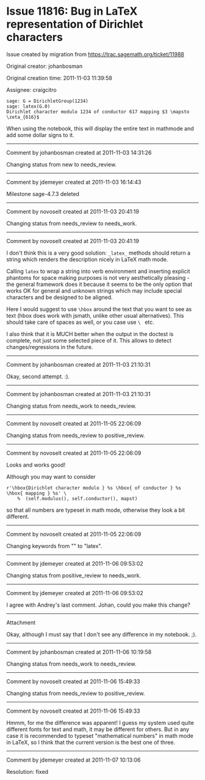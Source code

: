 # Issue 11816: Bug in LaTeX representation of Dirichlet characters

Issue created by migration from https://trac.sagemath.org/ticket/11988

Original creator: johanbosman

Original creation time: 2011-11-03 11:39:58

Assignee: craigcitro


```
sage: G = DirichletGroup(1234)
sage: latex(G.0)
Dirichlet character modulo 1234 of conductor 617 mapping $3 \mapsto \zeta_{616}$
```

When using the notebook, this will display the entire text in mathmode and add some dollar signs to it.


---

Comment by johanbosman created at 2011-11-03 14:31:26

Changing status from new to needs_review.


---

Comment by jdemeyer created at 2011-11-03 16:14:43

Milestone sage-4.7.3 deleted


---

Comment by novoselt created at 2011-11-03 20:41:19

Changing status from needs_review to needs_work.


---

Comment by novoselt created at 2011-11-03 20:41:19

I don't think this is a very good solution: `_latex_` methods should return a string which renders the description nicely in LaTeX math mode.

Calling `latex` to wrap a string into verb environment and inserting explicit phantoms for space making purposes is not very aesthetically pleasing - the general framework does it because it seems to be the only option that works OK for general and unknown strings which may include special characters and be designed to be aligned.

Here I would suggest to use `\hbox` around the text that you want to see as text (hbox does work with jsmath, unlike other usual alternatives). This should take care of spaces as well, or you case use `\ ` etc.

I also think that it is MUCH better when the output in the doctest is complete, not just some selected piece of it. This allows to detect changes/regressions in the future.


---

Comment by johanbosman created at 2011-11-03 21:10:31

Okay, second attempt. :).


---

Comment by johanbosman created at 2011-11-03 21:10:31

Changing status from needs_work to needs_review.


---

Comment by novoselt created at 2011-11-05 22:06:09

Changing status from needs_review to positive_review.


---

Comment by novoselt created at 2011-11-05 22:06:09

Looks and works good!

Although you may want to consider

```
r'\hbox{Dirichlet character modulo } %s \hbox{ of conductor } %s \hbox{ mapping } %s' \
    %  (self.modulus(), self.conductor(), mapst)
```

so that all numbers are typeset in math mode, otherwise they look a bit different.


---

Comment by novoselt created at 2011-11-05 22:06:09

Changing keywords from "" to "latex".


---

Comment by jdemeyer created at 2011-11-06 09:53:02

Changing status from positive_review to needs_work.


---

Comment by jdemeyer created at 2011-11-06 09:53:02

I agree with Andrey's last comment.  Johan, could you make this change?


---

Attachment

Okay, although I must say that I don't see any difference in my notebook. ;).


---

Comment by johanbosman created at 2011-11-06 10:19:58

Changing status from needs_work to needs_review.


---

Comment by novoselt created at 2011-11-06 15:49:33

Changing status from needs_review to positive_review.


---

Comment by novoselt created at 2011-11-06 15:49:33

Hmmm, for me the difference was apparent! I guess my system used quite different fonts for text and math, it may be different for others. But in any case it is recommended to typeset "mathematical numbers" in math mode in LaTeX, so I think that the current version is the best one of three.


---

Comment by jdemeyer created at 2011-11-07 10:13:06

Resolution: fixed
